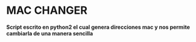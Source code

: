 # MAC CHANGER

__Script escrito en python2 el cual genera direcciones mac y nos permite cambiarla de una manera sencilla__
